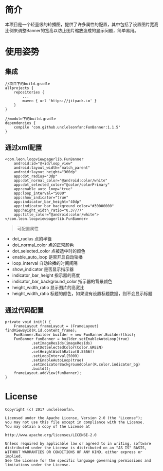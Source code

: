 # 简介 #
本项目是一个轻量级的轮播图，提供了许多属性的配置，其中包括了设置图片宽高比例来调整Banner的宽高以防止图片缩放造成的显示问题，简单易用。
# 使用姿势 #

## 集成 ##
	//项目下的build.gradle
	allprojects {
		repositories {
			...
			maven { url 'https://jitpack.io' }
		}
	}

	//module下的build.gradle
	dependencies {
	    compile 'com.github.uncleleonfan:FunBanner:1.1.5'
	}

## 通过xml配置 ##

    <com.leon.loopviewpagerlib.FunBanner
        android:id="@+id/loop_view"
        android:layout_width="match_parent"
        android:layout_height="300dp"
        app:dot_radius="3dp"
        app:dot_normal_color="@android:color/white"
        app:dot_selected_color="@color/colorPrimary"
        app:enable_auto_loop="true"
        app:loop_interval="5000"
        app:show_indicator="true"
        app:indicator_bar_height="40dp"
        app:indicator_bar_background_color="#30000000"
        app:height_width_ratio="0.37777"
        app:title_color="@android:color/white">
    </com.leon.loopviewpagerlib.FunBanner>

>可配置属性

* dot_radius 点的半径
* dot_normal_color 点的正常颜色
* dot_selected_color 点被选中时的颜色
* enable_auto_loop 是否开启自动轮播
* loop_interval 自动轮播的时间间隔
* show_indicator 是否显示指示器
* indicator_bar_height 指示器的高度
* indicator_bar_background_color 指示器的背景颜色
* height_width_ratio 显示图片的高宽比
* height_width_ratio 标题的颜色，如果没有设置标题数据，则不会显示标题

## 通过代码配置 ##

    private void init() {
        FrameLayout frameLayout = (FrameLayout) findViewById(R.id.content_frame);
        FunBanner.Builder builder = new FunBanner.Builder(this);
        FunBanner funBanner = builder.setEnableAutoLoop(true)
                .setImageResIds(imageResIds)
                .setDotSelectedColor(Color.GREEN)
                .setHeightWidthRatio(0.5556f)
                .setLoopInterval(5000)
                .setEnableAutoLoop(true)
                .setIndicatorBackgroundColor(R.color.indicator_bg)
                .build();
        frameLayout.addView(funBanner);
    }

# License #
	Copyright (c) 2017 uncleleonfan.
	
	Licensed under the Apache License, Version 2.0 (the "License");
	you may not use this file except in compliance with the License.
	You may obtain a copy of the License at
	
	http://www.apache.org/licenses/LICENSE-2.0
	
	Unless required by applicable law or agreed to in writing, software
	distributed under the License is distributed on an "AS IS" BASIS,
	WITHOUT WARRANTIES OR CONDITIONS OF ANY KIND, either express or implied.
	See the License for the specific language governing permissions and
	limitations under the License.